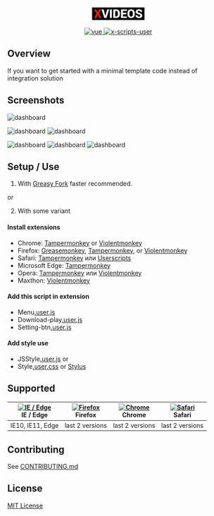 <p align="center">
  <img width="120" src="./public/img/icons/logo.png">
</p>

<p align="center">
  <a href="https://github.com/jquery/jquery">
    <img src="https://img.shields.io/badge/jQuery-3.6.1-blue.svg" alt="vue">
  </a>
  <a href="https://github.com/TeriFash/x.scripts.user">
    <img src="https://img.shields.io/badge/XScripts-2.9.0-ff69b4.svg" alt="x-scripts-user">
  </a>
</p>

## Overview

If you want to get started with a minimal template code instead of integration solution

## Screenshots

![dashboard](https://userstyles.world/preview/4087/2t.webp)

![dashboard](https://userstyles.world/preview/4087/3t.webp) ![dashboard](https://userstyles.world/preview/4087/4t.webp)

![dashboard](https://userstyles.world/preview/4087/5t.webp) ![dashboard](https://userstyles.world/preview/4087/6t.webp) ![dashboard](https://userstyles.world/preview/4087/7t.webp) 

## Setup / Use

1. With [Greasy Fork](https://greasyfork.org/en/#home-step-1) faster recommended.

or

2. With some variant

#### Install extensions

*   Chrome: [Tampermonkey](https://chrome.google.com/webstore/detail/tampermonkey/dhdgffkkebhmkfjojejmpbldmpobfkfo) or [Violentmonkey](https://chrome.google.com/webstore/detail/violent-monkey/jinjaccalgkegednnccohejagnlnfdag)
*   Firefox: [Greasemonkey](https://addons.mozilla.org/firefox/addon/greasemonkey/), [Tampermonkey](https://addons.mozilla.org/firefox/addon/tampermonkey/), or [Violentmonkey](https://addons.mozilla.org/firefox/addon/violentmonkey/)
*   Safari: [Tampermonkey](http://tampermonkey.net/?browser=safari) или [Userscripts](https://apps.apple.com/app/userscripts/id1463298887)
*   Microsoft Edge: [Tampermonkey](https://microsoftedge.microsoft.com/addons/detail/tampermonkey/iikmkjmpaadaobahmlepeloendndfphd)
*   Opera: [Tampermonkey](https://addons.opera.com/extensions/details/tampermonkey-beta/) или [Violentmonkey](https://violentmonkey.github.io/get-it/)
*   Maxthon: [Violentmonkey](http://extension.maxthon.com/detail/index.php?view_id=1680)

#### Add this script in extension 

*   Menu[.user.js](./Menu-x.user.js)
*   Download-play[.user.js](./Download-play-x.user.js)
*   Setting-btn[.user.js](./Setting-btn-x.user.js)

#### Add style use

*   JSStyle[.user.js](./JSStyle-x.user.js)
or
*   Style[.user.css](./Style-x.user.css) or [Stylus](https://userstyles.world/style/4087/full-page-theme-x)


## Supported

| [<img src="https://raw.githubusercontent.com/alrra/browser-logos/master/src/edge/edge_48x48.png" alt="IE / Edge" width="24px" height="24px" />](http://godban.github.io/browsers-support-badges/)</br>IE / Edge | [<img src="https://raw.githubusercontent.com/alrra/browser-logos/master/src/firefox/firefox_48x48.png" alt="Firefox" width="24px" height="24px" />](http://godban.github.io/browsers-support-badges/)</br>Firefox | [<img src="https://raw.githubusercontent.com/alrra/browser-logos/master/src/chrome/chrome_48x48.png" alt="Chrome" width="24px" height="24px" />](http://godban.github.io/browsers-support-badges/)</br>Chrome | [<img src="https://raw.githubusercontent.com/alrra/browser-logos/master/src/safari/safari_48x48.png" alt="Safari" width="24px" height="24px" />](http://godban.github.io/browsers-support-badges/)</br>Safari |
| --------- | --------- | --------- | --------- |
| IE10, IE11, Edge| last 2 versions| last 2 versions| last 2 versions

## Contributing

See [CONTRIBUTING.md](https://github.com/TeriFash/x.scripts.user/master/CONTRIBUTING.md)

## License

[MIT License](https://github.com/TeriFash/x.scripts.user/master/LICENSE)
